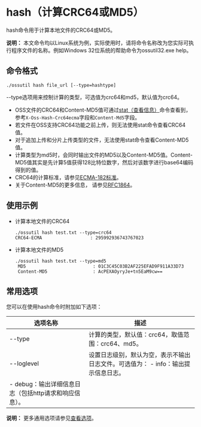 # hash（计算CRC64或MD5）

hash命令用于计算本地文件的CRC64或MD5。

**说明：** 本文命令均以Linux系统为例，实际使用时，请将命令名称改为您实际可执行程序文件的名称。例如Windows 32位系统的帮助命令为ossutil32.exe help。

## 命令格式

```
./ossutil hash file_url [--type=hashtype]
```

--type选项用来控制计算的类型，可选值为crc64和md5，默认值为crc64。

-   OSS文件的CRC64和Content-MD5值可通过[stat（查看信息）](/intl.zh-CN/常用工具/命令行工具ossutil/常用命令/stat（查看信息）.md)命令查看到，参考`X-Oss-Hash-Crc64ecma`字段和`Content-Md5`字段。
-   若文件在OSS支持CRC64功能之前上传，则无法使用stat命令查看CRC64值。
-   对于追加上传和分片上传类型的文件，无法使用stat命令查看Content-MD5值。
-   计算类型为md5时，会同时输出文件的MD5以及Content-MD5值。Content-MD5值其实是先计算5值获得128比特位数字，然后对该数字进行base64编码得到的值。
-   CRC64的计算标准，请参见[ECMA-182标准](http://www.ecma-international.org/publications/standards/Ecma-182.htm)。
-   关于Content-MD5的更多信息， 请参见[RFC1864](https://tools.ietf.org/html/rfc1864)。

## 使用示例

-   计算本地文件的CRC64

    ```
    ./ossutil hash test.txt --type=crc64
    CRC64-ECMA                  : 295992936743767023
    ```

-   计算本地文件的MD5

    ```
    ./ossutil hash test.txt --type=md5
     MD5                         : 01C3C45C03B2AF225EFAD9F911A33D73
     Content-MD5                 : AcPEXAOyryJe+tn5EaM9cw==
    ```


## 常用选项

您可以在使用hash命令时附加如下选项：

|选项名称|描述|
|----|--|
|--type|计算的类型，默认值：crc64，取值范围：crc64、md5。|
|--loglevel|设置日志级别，默认为空，表示不输出日志文件。可选值为： -   info：输出提示信息日志。
-   debug：输出详细信息日志（包括http请求和响应信息）。 |

**说明：** 更多通用选项请参见[查看选项](/intl.zh-CN/常用工具/命令行工具ossutil/查看选项.md)。

